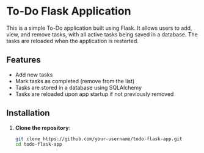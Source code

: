 # To-Do Flask Application

This is a simple To-Do application built using Flask. It allows users to add, view, and remove tasks, with all active tasks being saved in a database. The tasks are reloaded when the application is restarted.

## Features

- Add new tasks
- Mark tasks as completed (remove from the list)
- Tasks are stored in a database using SQLAlchemy
- Tasks are reloaded upon app startup if not previously removed

## Installation

1. **Clone the repository**:

   ```bash
   git clone https://github.com/your-username/todo-flask-app.git
   cd todo-flask-app
